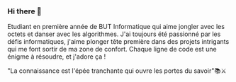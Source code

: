 ### Hi there 👋

Etudiant en première année de BUT Informatique qui aime jongler avec les octets et danser avec les algorithmes. J'ai toujours été passionné par les défis informatiques, j'aime plonger tête première dans des projets intrigants qui me font sortir de ma zone de confort. Chaque ligne de code est une énigme à résoudre, et j'adore ça !

"La connaissance est l'épée tranchante qui ouvre les portes du savoir"📚⚔️

<!--
**zFhost/zFhost** is a ✨ _special_ ✨ repository because its `README.md` (this file) appears on your GitHub profile.

Here are some ideas to get you started:

- 🔭 I’m currently working on ...
- 🌱 I’m currently learning ...
- 👯 I’m looking to collaborate on ...
- 🤔 I’m looking for help with ...
- 💬 Ask me about ...
- 📫 How to reach me: ...
- 😄 Pronouns: ...
- ⚡ Fun fact: ...
-->
